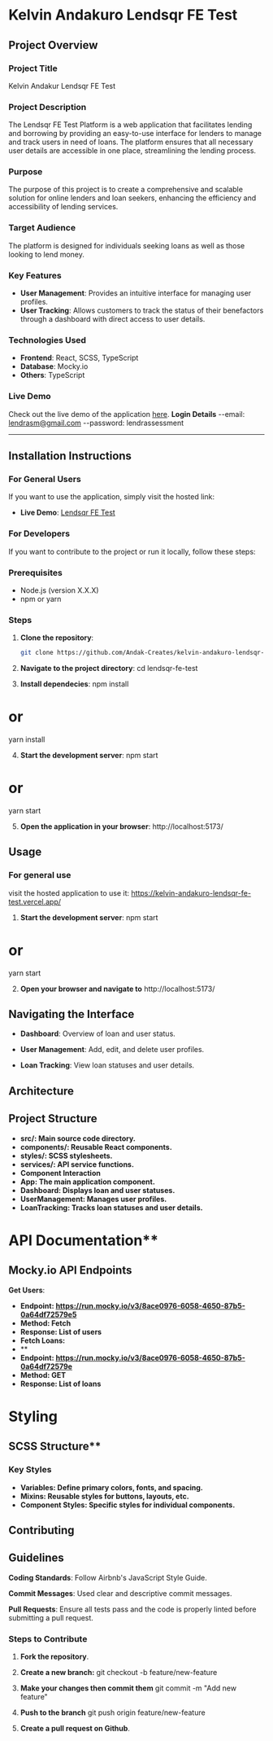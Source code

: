 # Kelvin Andakuro Lendsqr FE Test

## Project Overview

### Project Title

Kelvin Andakur Lendsqr FE Test

### Project Description

The Lendsqr FE Test Platform is a web application that facilitates lending and borrowing by providing an easy-to-use interface for lenders to manage and track users in need of loans. The platform ensures that all necessary user details are accessible in one place, streamlining the lending process.

### Purpose

The purpose of this project is to create a comprehensive and scalable solution for online lenders and loan seekers, enhancing the efficiency and accessibility of lending services.

### Target Audience

The platform is designed for individuals seeking loans as well as those looking to lend money.

### Key Features

- **User Management**: Provides an intuitive interface for managing user profiles.
- **User Tracking**: Allows customers to track the status of their benefactors through a dashboard with direct access to user details.

### Technologies Used

- **Frontend**: React, SCSS, TypeScript
- **Database**: Mocky.io
- **Others**: TypeScript

### Live Demo

Check out the live demo of the application [here](https://kelvin-andakuro-lendsqr-fe-test.vercel.app/).
**Login Details**
--email: lendrasm@gmail.com
--password: lendrassessment

---

## Installation Instructions

### For General Users

If you want to use the application, simply visit the hosted link:

- **Live Demo**: [Lendsqr FE Test](https://kelvin-andakuro-lendsqr-fe-test.vercel.app/)

### For Developers

If you want to contribute to the project or run it locally, follow these steps:

### Prerequisites

- Node.js (version X.X.X)
- npm or yarn

### Steps

1. **Clone the repository**:

   ```bash
   git clone https://github.com/Andak-Creates/kelvin-andakuro-lendsqr-fe-test

   ```

2. **Navigate to the project directory**:
   cd lendsqr-fe-test

3. **Install dependecies**:
   npm install

# or

yarn install

4. **Start the development server**:
   npm start

# or

yarn start

5. **Open the application in your browser**:
   http://localhost:5173/

## Usage

### For general use

visit the hosted application to use it:
https://kelvin-andakuro-lendsqr-fe-test.vercel.app/

1. **Start the development server**:
   npm start

# or

yarn start

2. **Open your browser and navigate to**
   http://localhost:5173/

## Navigating the Interface

- **Dashboard**:
  Overview of loan and user status.

- **User Management**:
  Add, edit, and delete user profiles.

- **Loan Tracking**:
  View loan statuses and user details.

## Architecture

## Project Structure

- **src/: Main source code directory.**
- **components/: Reusable React components.**
- **styles/: SCSS stylesheets.**
- **services/: API service functions.**
- **Component Interaction**
- **App: The main application component.**
- **Dashboard: Displays loan and user statuses.**
- **UserManagement: Manages user profiles.**
- **LoanTracking: Tracks loan statuses and user details.**

# API Documentation\*\*

## Mocky.io API Endpoints

**Get Users**:

- **Endpoint: https://run.mocky.io/v3/8ace0976-6058-4650-87b5-0a64df72579e5**
- **Method: Fetch**
- **Response: List of users**
- **Fetch Loans:**
- \*\*
- **Endpoint: https://run.mocky.io/v3/8ace0976-6058-4650-87b5-0a64df72579e**
- **Method: GET**
- **Response: List of loans**

# Styling

## SCSS Structure\*\*

### Key Styles

- **Variables: Define primary colors, fonts, and spacing.**
- **Mixins: Reusable styles for buttons, layouts, etc.**
- **Component Styles: Specific styles for individual components.**

## Contributing

## Guidelines

**Coding Standards**:
Follow Airbnb's JavaScript Style Guide.

**Commit Messages**:
Used clear and descriptive commit messages.

**Pull Requests**:
Ensure all tests pass and the code is properly linted before submitting a pull request.

### Steps to Contribute

1. **Fork the repository**.

2. **Create a new branch:**
   git checkout -b feature/new-feature

3. **Make your changes then commit them**
   git commit -m "Add new feature"

4. **Push to the branch**
   git push origin feature/new-feature

5. **Create a pull request on Github**.
